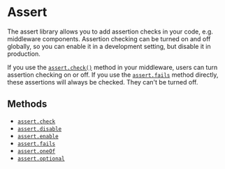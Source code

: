# Assert

The assert library allows you to add assertion checks in your code, e.g. middleware components.
Assertion checking can be turned on and off globally, so you can enable it in a development setting, but disable it in production.

If you use the [`assert.check()`](./check.md) method in your middleware, users can turn assertion checking on or off. If you use the [`assert.fails`](./fails.md) method directly, these assertions will always be checked. They can't be turned off.

## Methods
- [`assert.check`](./check.md)
- [`assert.disable`](./disable.md)
- [`assert.enable`](./enable.md)
- [`assert.fails`](./fails.md)
- [`assert.oneOf`](./oneOf.md)
- [`assert.optional`](./optional.md)
